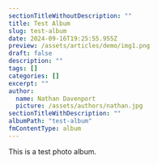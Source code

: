 ```yaml
---
sectionTitleWithoutDescription: ""
title: Test Album
slug: test-album
date: 2024-09-16T19:25:55.955Z
preview: /assets/articles/demo/img1.png
draft: false
description: ""
tags: []
categories: []
excerpt: ""
author:
  name: Nathan Davenport
  picture: /assets/authors/nathan.jpg
sectionTitleWithDescription: ""
albumPath: "test-album"
fmContentType: album
---
```


This is a test photo album.
